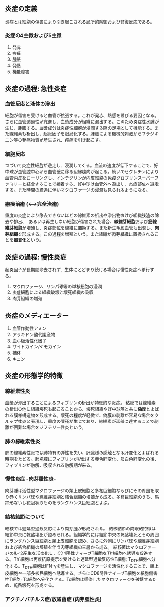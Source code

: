 ## 炎症の定義
炎症とは細胞の傷害により引き起こされる局所的防御および修復反応である。
### 炎症の4主徴および5主徴
1. 発赤
1. 疼痛
1. 腫脹
1. 発熱
1. 機能障害

## 炎症の過程: 急性炎症
### 血管反応と液体の滲出
細胞が傷害を受けると血管が拡張する。これが発赤、熱感を帯びる要因となる。さらに血管透過性が亢進し、血漿成分が組織に漏出する。このため炎症性水腫が生じ、腫脹する。血漿成分は炎症性細胞が浸潤する際の足場として機能する。また線維素も析出し、起炎因子を限局化する。腫脹による機械的刺激からブラジキニン等の発痛物質が産生され、疼痛を引き起こす。

### 細胞反応
つづいて炎症性細胞が遊走し、浸潤してくる。血流の速度が低下することで、好中球が血管腔中心から血管壁に移る辺縁趨向が起こる。続いてセクレチンにより血管内皮をローリングし、インテグリンが内皮細胞の免疫グロブリンスーパーファミリーと結合することで接着する。好中球は血管外へ遊出し、炎症部位へ遊走する。また時間の経過に伴いマクロファージの浸潤も見られるようになる。

### 瘢痕治癒 (<-->完全治癒)
重度の炎症により除去できないほどの線維素の析出や滲出物おけび組織残渣の除去や排出、　あるいは再生しない細胞が傷害された場合、**線維芽細胞**および**筋線維芽細胞**が増殖し、炎症部位を線維に置換する。また新生毛細血管も出現し、**肉芽組織**を形成する。この過程を増殖という。また組織が肉芽組織に置換されることを**器質化**という。

## 炎症の過程: 慢性炎症
起炎因子が長期間除去されず、生体にとどまり続ける場合は慢性炎症へ移行する。
1. マクロファージ、リンパ球等の単核細胞の浸潤
1. 炎症細胞による組織破壊と壊死組織の吸収
1. 肉芽組織の増殖 

## 炎症のメディエーター
1. 血管作動性アミン
1. アラキドン酸代謝産物
1. 血小板活性化因子
1. サイトカイン/ケモカイン
1. 補体
1. キニン

## 炎症の形態学的特徴
### 線維素性炎
血漿が滲出することによるフィブリンの析出が特徴的な炎症。
粘膜では線維素の析出の他に組織壊死も起こることから、壊死組織や好中球等と共に**偽膜**とよばれる膜様構造物を形成する。壊死の程度が軽微で、偽膜の剥離が容易な場合をクルップ性炎と表現し、重度の壊死が生じており、線維素が深部に達することで剥離が困難な場合をジフテリー性炎という。

### 肺の線維素性炎
肺の線維素性炎では肺特有の弾性を失い、肝臓様の感触となる肝変化とよばれる時期をたどる。肺胞腔にフィブリンが析出する赤色肝変化、灰白色肝変化の後、フィブリンが融解、吸収される融解期が来る。

### 慢性炎症 -肉芽腫性炎-
肉芽腫は活性型マクロファージの類上皮細胞と多核巨細胞ならびにその周囲を取り巻くリンパ球や線維芽細胞と結合組織の増殖から成る。多核巨細胞のうち、馬蹄形ないし花冠状のものをラングハンス巨細胞とよぶ。

### 結核結節について
結核では遅延型過敏反応により肉芽腫が形成される。
結核結節の肉眼的特徴は結節中央に乾酪壊死が認められる。組織学的には結節中央の乾酪壊死とその周囲にラングハンス巨細胞と類上皮細胞を認め、さらに外側にリンパ球や線維芽細胞および結合組織の増殖を伴う肉芽組織の三層から成る。
結核菌はマクロファージのIL-12産生を活性化し、CD4陽性ナイーブT細胞をTh1細胞へ誘導を促進する。Th1細胞は再度抗原提示を受けると遅延型過敏反応性T細胞; T<sub>DTH</sub>細胞へ分化する。T<sub>DTH</sub>細胞はIFN-γを産生し、マクロファージを活性化することで、類上皮細胞や一部多核巨細胞へ誘導する。さらにCD8陽性ナイーブT細胞を細胞傷害性T細胞; Tc細胞へ分化させる。Tc細胞は感染したマクロファージを破壊するため、乾酪壊死を形成する。

### アクチノバチルス症/放線菌症 (肉芽腫性炎)
